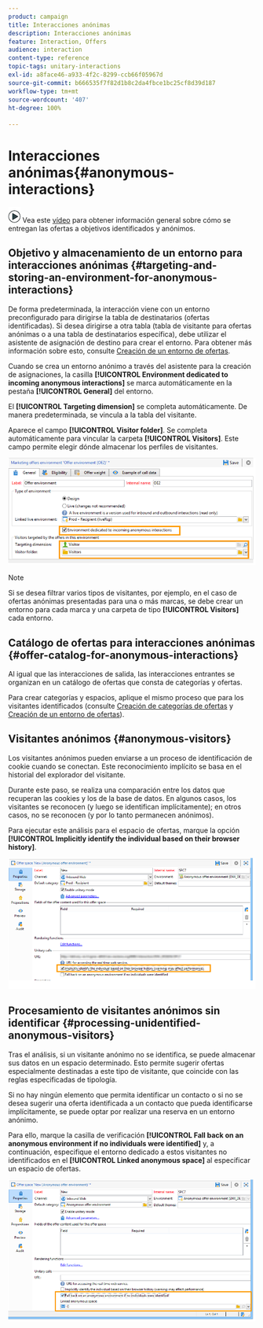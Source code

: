 ```yaml
---
product: campaign
title: Interacciones anónimas
description: Interacciones anónimas
feature: Interaction, Offers
audience: interaction
content-type: reference
topic-tags: unitary-interactions
exl-id: a8face46-a933-4f2c-8299-ccb66f05967d
source-git-commit: b666535f7f82d1b8c2da4fbce1bc25cf8d39d187
workflow-type: tm+mt
source-wordcount: '407'
ht-degree: 100%

---
```


# Interacciones anónimas{#anonymous-interactions}



![](assets/do-not-localize/how-to-video.png) Vea este [vídeo](https://helpx.adobe.com/campaign/classic/how-to/indetified-and-anonymous-interaction-in-acv6.html?playlist=/ccx/v1/collection/product/campaign/classic/segment/digital-marketers/explevel/intermediate/applaunch/get-started/collection.ccx.js&amp;ref=helpx.adobe.com) para obtener información general sobre cómo se entregan las ofertas a objetivos identificados y anónimos.

## Objetivo y almacenamiento de un entorno para interacciones anónimas {#targeting-and-storing-an-environment-for-anonymous-interactions}

De forma predeterminada, la interacción viene con un entorno preconfigurado para dirigirse la tabla de destinatarios (ofertas identificadas). Si desea dirigirse a otra tabla (tabla de visitante para ofertas anónimas o a una tabla de destinatarios específica), debe utilizar el asistente de asignación de destino para crear el entorno. Para obtener más información sobre esto, consulte [Creación de un entorno de ofertas](../../interaction/using/live-design-environments.md#creating-an-offer-environment).

Cuando se crea un entorno anónimo a través del asistente para la creación de asignaciones, la casilla **[!UICONTROL Environment dedicated to incoming anonymous interactions]** se marca automáticamente en la pestaña **[!UICONTROL General]** del entorno.

El **[!UICONTROL Targeting dimension]** se completa automáticamente. De manera predeterminada, se vincula a la tabla del visitante.

Aparece el campo **[!UICONTROL Visitor folder]**. Se completa automáticamente para vincular la carpeta **[!UICONTROL Visitors]**. Este campo permite elegir dónde almacenar los perfiles de visitantes.

![](assets/anonymous_environment_option.png)

>[!NOTE]
>
>Si se desea filtrar varios tipos de visitantes, por ejemplo, en el caso de ofertas anónimas presentadas para una o más marcas, se debe crear un entorno para cada marca y una carpeta de tipo **[!UICONTROL Visitors]** cada entorno.

## Catálogo de ofertas para interacciones anónimas {#offer-catalog-for-anonymous-interactions}

Al igual que las interacciones de salida, las interacciones entrantes se organizan en un catálogo de ofertas que consta de categorías y ofertas.

Para crear categorías y espacios, aplique el mismo proceso que para los visitantes identificados (consulte [Creación de categorías de ofertas](../../interaction/using/creating-offer-categories.md) y [Creación de un entorno de ofertas](../../interaction/using/live-design-environments.md#creating-an-offer-environment)).

## Visitantes anónimos {#anonymous-visitors}

Los visitantes anónimos pueden enviarse a un proceso de identificación de cookie cuando se conectan. Este reconocimiento implícito se basa en el historial del explorador del visitante.

Durante este paso, se realiza una comparación entre los datos que recuperan las cookies y los de la base de datos. En algunos casos, los visitantes se reconocen (y luego se identifican implícitamente); en otros casos, no se reconocen (y por lo tanto permanecen anónimos).

Para ejecutar este análisis para el espacio de ofertas, marque la opción **[!UICONTROL Implicitly identify the individual based on their browser history]**.

![](assets/identification_anonymous_visitors.png)

## Procesamiento de visitantes anónimos sin identificar {#processing-unidentified-anonymous-visitors}

Tras el análisis, si un visitante anónimo no se identifica, se puede almacenar sus datos en un espacio determinado. Esto permite sugerir ofertas especialmente destinadas a este tipo de visitante, que coincide con las reglas especificadas de tipología.

Si no hay ningún elemento que permita identificar un contacto o si no se desea sugerir una oferta identificada a un contacto que pueda identificarse implícitamente, se puede optar por realizar una reserva en un entorno anónimo.

Para ello, marque la casilla de verificación **[!UICONTROL Fall back on an anonymous environment if no individuals were identified]** y, a continuación, especifique el entorno dedicado a estos visitantes no identificados en el **[!UICONTROL Linked anonymous space]** al especificar un espacio de ofertas.

![](assets/anonymous_to_anonymous_environment.png)
